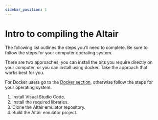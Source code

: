 ```yaml
---
sidebar_position: 1
---
```


# Intro to compiling the Altair

The following list outlines the steps you'll need to complete. Be sure to follow the steps for your computer operating system.

There are two approaches, you can install the bits you require directly on your computer, or you can install using docker. Take the approach that works best for you.

For Docker users go to the [Docker section](../02-Deploy-Altair.md), otherwise follow the steps for your operating system.

1. Install Visual Studio Code.
1. Install the required libraries.
1. Clone the Altair emulator repository.
1. Build the Altair emulator project.

